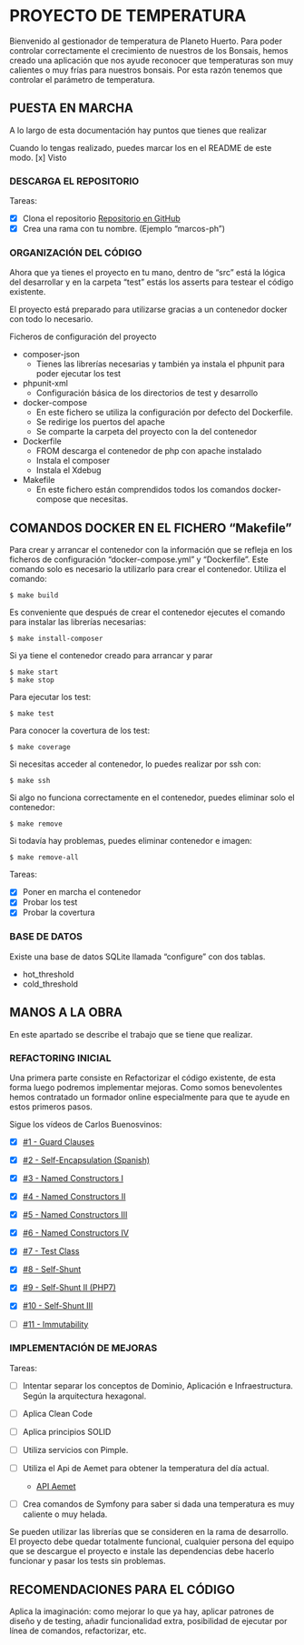 # PROYECTO DE TEMPERATURA
Bienvenido al gestionador de temperatura de Planeto Huerto. 
Para poder controlar correctamente el crecimiento de nuestros de los Bonsais, hemos creado una aplicación que nos ayude reconocer que temperaturas son  muy calientes o muy frías para nuestros bonsais. Por esta razón tenemos que controlar el parámetro de temperatura. 


## PUESTA EN MARCHA
A lo largo de esta documentación hay puntos que tienes que realizar

Cuando lo tengas realizado, puedes marcar los en el README de este modo.
[x] Visto


### DESCARGA EL REPOSITORIO

Tareas:
- [x] Clona el repositorio [Repositorio en GitHub](https://github.com/planetahuerto/rigortalks)
- [x] Crea una rama con tu nombre. (Ejemplo “marcos-ph”)

### ORGANIZACIÓN DEL CÓDIGO
Ahora que ya tienes el proyecto en tu mano, dentro de “src” está la lógica del desarrollar y 
en la carpeta “test” estás los asserts para testear el código existente.

El proyecto está preparado para utilizarse gracias a un contenedor docker con todo lo necesario.

Ficheros de configuración del proyecto
- composer-json
    - Tienes las librerías necesarias y también ya instala el phpunit para poder ejecutar los test
- phpunit-xml
    - Configuración básica de los directorios de test y desarrollo
- docker-compose
    - En este fichero se utiliza la configuración por defecto del Dockerfile.
    - Se redirige los puertos del apache
    - Se comparte la carpeta del proyecto con la del contenedor
- Dockerfile
    - FROM descarga el contenedor de php con apache instalado
    - Instala el composer
    - Instala el Xdebug
- Makefile
    - En este fichero están comprendidos todos los comandos docker-compose que necesitas.

## COMANDOS DOCKER EN EL FICHERO “Makefile”

Para crear y arrancar el contenedor con la información que se refleja en los ficheros de configuración “docker-compose.yml” y “Dockerfile”. Este comando solo es necesario la utilizarlo para crear el contenedor. Utiliza el comando:

    $ make build

Es conveniente que después de crear el contenedor ejecutes el comando para instalar las librerías necesarias:

	$ make install-composer

Si ya tiene el contenedor creado para arrancar y parar

    $ make start
    $ make stop

Para ejecutar los test:

    $ make test

Para conocer la covertura de los test:

	$ make coverage

Si necesitas acceder al contenedor, lo puedes realizar por ssh con:
	
	$ make ssh

Si algo no funciona correctamente en el contenedor, puedes eliminar solo el contenedor:

	$ make remove

Si todavía hay problemas, puedes eliminar contenedor e imagen:

	$ make remove-all

Tareas:

- [x] Poner en marcha el contenedor
- [x] Probar los test
- [x] Probar la covertura 

### BASE DE DATOS
Existe una base de datos SQLite llamada “configure” con dos tablas. 
- hot_threshold
- cold_threshold

## MANOS A LA OBRA

En este apartado se describe el trabajo que se tiene que realizar.


### REFACTORING INICIAL
Una primera parte consiste en Refactorizar el código existente, de esta forma luego podremos implementar mejoras. 
Como somos benevolentes hemos contratado un formador online especialmente para que te ayude en estos primeros pasos.

Sigue los vídeos de Carlos Buenosvinos:

- [x] [#1 - Guard Clauses](https://youtu.be/Ttk9fDGwjrY)
- [x] [#2 - Self-Encapsulation (Spanish)](https://youtu.be/4PVUiMOVl5w)
- [x] [#3 - Named Constructors I](https://youtu.be/LjEG7AR-MOg)
- [x] [#4 - Named Constructors II](https://youtu.be/RE3cAEFSsDc)
- [x] [#5 - Named Constructors III](https://youtu.be/w2CfVDtQGc0)
- [x] [#6 - Named Constructors IV ](https://youtu.be/210Ed5PeK4g)
- [x] [#7 - Test Class](https://youtu.be/8UFAyC173JU)
- [x] [#8 - Self-Shunt ](https://youtu.be/Ds-Iop1zB24)
- [x] [#9 - Self-Shunt II (PHP7)](https://youtu.be/gpUDgEVw9tM)
- [x] [#10 - Self-Shunt III](https://youtu.be/e35igS90MkI)
- [ ] [#11 - Immutability ](https://youtu.be/577bfQMI5GY)


### IMPLEMENTACIÓN DE MEJORAS
Tareas:
- [ ] Intentar separar los conceptos de Dominio, Aplicación e Infraestructura. Según la arquitectura hexagonal.
- [ ] Aplica Clean Code
- [ ] Aplica principios SOLID
- [ ] Utiliza servicios con Pimple.
- [ ] Utiliza el Api de Aemet para obtener la temperatura del día actual. 
    - [API Aemet ](https://opendata.aemet.es/centrodedescargas/inicio)
- [ ] Crea comandos de Symfony para saber si dada una temperatura es muy caliente o muy helada.


Se pueden utilizar las librerías que se consideren en la rama de desarrollo.
El proyecto debe quedar totalmente funcional, cualquier persona del equipo que se descargue el proyecto e instale las dependencias debe hacerlo funcionar y pasar los tests sin problemas.

## RECOMENDACIONES PARA EL CÓDIGO
Aplica la imaginación: como mejorar lo que ya hay, aplicar patrones de diseño y de testing, añadir funcionalidad extra, posibilidad de ejecutar por línea de comandos, refactorizar, etc.
	




